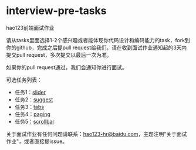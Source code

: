 # interview-pre-tasks

hao123前端面试作业

请从tasks里面选择1-2个感兴趣或者能体现你代码设计和编码能力的task，fork到你的github，完成之后提pull request给我们，请在收到面试作业通知起的3天内提交pull request，多次提交以最后一次为准。

如果你的pull request通过，我们会通知你进行面试。

可选任务列表：
* 任务1：[slider](./task1-slider)
* 任务2：[suggest](./task2-suggest)
* 任务3：[tabs](./task3-tabs)
* 任务4：[paging](./task4-paging)
* 任务5：[scrollbar](./task-scrollbar)

关于面试作业有任何问题请联系：hao123-hr@baidu.com，主题注明"关于面试作业"，或者直接提issue。
